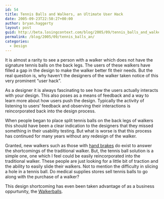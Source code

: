 ```yaml
---
id: 54
title: Tennis Balls and Walkers, an Ultimate User Hack
date: 2005-09-23T22:50:27+00:00
author: bryan.haggerty
layout: post
guid: http://beta.losingcontext.com/blog/2005/09/tennis_balls_and_walkers_an_ultimate_user_hack.php
permalink: /blog/2005/09/tennis_balls_an/
categories:
  - Design
---
```

It is almost a rarity to see a person with a walker which does not have the signature tennis balls on the back legs. The users of these walkers have filled a gap in the design to make the walker better fit their needs. But the real question is, why haven&#8217;t the designers of the walker taken notice of this very prominent &#8220;user hack&#8221;.

As a designer it is always fascinating to see how the users actually interacts with your design. This also poses as a means of feedback and a way to learn more about how users push the design. Typically the activity of listening to users&#8217; feedback and observing their interactions is reincorporated back into the design process.

When people began to place split tennis balls on the back legs of walkers this should have been a clear indication to the designers that they missed something in their usability testing. But what is worse is that this process has continued for many years without any redesign of the walker.

Granted, new walkers such as those with [hand brakes](http://www.amazon.com/exec/obidos/ASIN/B0002U24QG/ref=pd_ecc_rvi_f/102-3901696-8086568) do exist to answer the shortcomings of the traditional walker. But, the tennis ball solution is a simple one, one which I feel could be easily reincorporated into the traditional walker. These people are just looking for a little bit of traction and the ability to easily slide their walkers. Not to mention the difficulty in slicing a hole in a tennis ball. Do medical supplies stores sell tennis balls to go along with the purchase of a walker?

This design shortcoming has even been taken advantage of as a business oppurtunity, the [Walkerballs](http://www.specialty-medical.com/Merchant2/merchant.mvc?Screen=PROD&Product_Code=WB-Gray&Category_Code=walkers-guardian&Product_Count=17).
